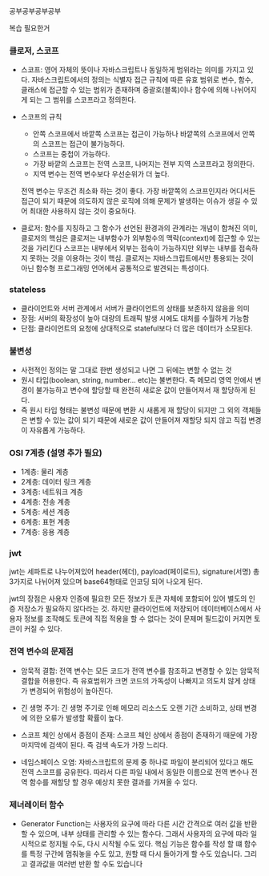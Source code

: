 공부공부공부공부

복습 필요한거

### 클로저, 스코프

- 스코프: 영어 자체의 뜻이나 자바스크립트나 동일하게 범위라는 의미를 가지고 있다. 자바스크립트에서의 정의는 식별자 접근 규칙에 따른 유효 범위로 변수, 함수, 클래스에 접근할 수 있는 범위가 존재하며 중괄호(블록)이나 함수에 의해 나뉘어지게 되는 그 범위를 스코프라고 정의한다.

- 스코프의 규칙

  - 안쪽 스코프에서 바깥쪽 스코프는 접근이 가능하나 바깥쪽의 스코프에서 안쪽의 스코프는 접근이 불가능하다.
  - 스코프는 중첩이 가능하다.
  - 가장 바깥의 스코프는 전역 스코프, 나머지는 전부 지역 스코프라고 정의한다.
  - 지역 변수는 전역 변수보다 우선순위가 더 높다.

  전역 변수는 무조건 최소화 하는 것이 좋다. 가장 바깥쪽의 스코프인지라 어디서든 접근이 되기 때문에 의도하지 않은 로직에 의해 문제가 발생하는 이슈가 생길 수 있어 최대한 사용하지 않는 것이 중요하다.

- 클로저: 함수를 지칭하고 그 함수가 선언된 환경과의 관계라는 개념이 합쳐진 의미, 클로저의 핵심은 클로저는 내부함수가 외부함수의 맥락(context)에 접근할 수 있는 것을 가리킨다 스코프는 내부에서 외부는 접속이 가능하지만 외부는 내부를 접속하지 못하는 것을 이용하는 것이 핵심. 클로저는 자바스크립트에서만 통용되는 것이 아닌 함수형 프로그래밍 언어에서 공통적으로 발견되는 특성이다.

### stateless

- 클라이언트와 서버 관계에서 서버가 클라이언트의 상태를 보존하지 않음을 의미
- 장점: 서버의 확장성이 높아 대량의 트래픽 발생 시에도 대처를 수월하게 가능함
- 단점: 클라이언트의 요청에 상대적으로 stateful보다 더 많은 데이터가 소모된다.

### 불변성

- 사전적인 정의는 말 그대로 한번 생성되고 나면 그 뒤에는 변할 수 없는 것
- 원시 타입(boolean, string, number... etc)는 불변한다. 즉 메모리 영역 안에서 변경이 불가능하고 변수에 할당할 때 완전히 새로운 값이 만들어져서 재 할당하게 된다.
- 즉 원시 타입 형태는 불변성 때문에 변환 시 새롭게 재 할당이 되지만 그 외의 객체들은 변할 수 있는 값이 되기 때문에 새로운 값이 만들어져 재할당 되지 않고 직접 변경이 자유롭게 가능하다.

### OSI 7계층 (설명 추가 필요)

- 1계층: 물리 계층
- 2계층: 데이터 링크 계층
- 3계층: 네트워크 계층
- 4계층: 전송 계층
- 5계층: 세션 계층
- 6계층: 표현 계층
- 7계층: 응용 계층

### jwt

jwt는 세파트로 나누어져있어 header(헤더), payload(페이로드), signature(서명) 총 3가지로 나뉘어져 있으며 base64형태로 인코딩 되어 나오게 된다.

jwt의 장점은 사용자 인증에 필요한 모든 정보가 토큰 자체에 포함되어 있어 별도의 인증 저장소가 필요하지 않다라는 것.
하지만 클라이언트에 저장되어 데이터베이스에서 사용자 정보를 조작해도 토큰에 직접 적용을 할 수 없다는 것이 문제며 필드값이 커지면 토큰이 커질 수 있다.

### 전역 변수의 문제점

- 암묵적 결합: 전역 변수는 모든 코드가 전역 변수를 참조하고 변경할 수 있는 암묵적 결합을 허용한다. 즉 유효범위가 크면 코드의 가독성이 나빠지고 의도치 않게 상태가 변경되어 위험성이 높아진다.

- 긴 생명 주기: 긴 생명 주기로 인해 메모리 리소스도 오랜 기간 소비하고, 상태 변경에 의한 오류가 발생할 확률이 높다.

- 스코프 체인 상에서 종점이 존재: 스코프 체인 상에서 종점이 존재하기 때문에 가장 마지막에 검색이 된다. 즉 검색 속도가 가장 느리다.

- 네임스페이스 오염: 자바스크립트의 문제 중 하나로 파일이 분리되어 있다고 해도 전역 스코프를 공유한다. 따라서 다른 파일 내에서 동일한 이름으로 전역 변수나 전역 함수를 재할당 할 경우 예상치 못한 결과를 가져올 수 있다.

### 제너레이터 함수

- Generator Function는 사용자의 요구에 따라 다른 시간 간격으로 여러 값을 반환할 수 있으며, 내부 상태를 관리할 수 있는 함수다. 그래서 사용자의 요구에 따라 일시적으로 정지될 수도, 다시 시작될 수도 있다. 핵심 기능은 함수를 작성 할 떄 함수를 특정 구간에 멈춰놓을 수도 있고, 원할 때 다시 돌아가게 할 수도 있습니다. 그리고 결과값을 여러번 반환 할 수도 있습니다
